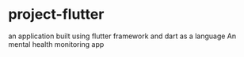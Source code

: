# project-flutter
an application  built using flutter framework and dart as a language 
An mental health monitoring app
